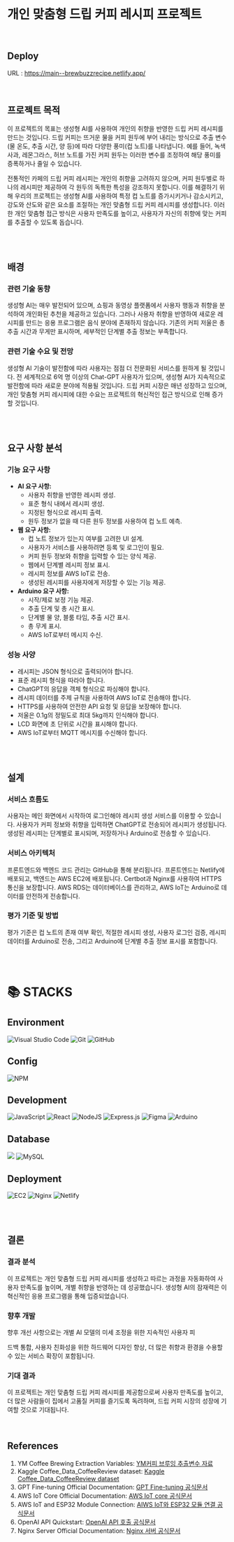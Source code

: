 # 개인 맞춤형 드립 커피 레시피 프로젝트

<br/>

## Deploy
 URL : https://main--brewbuzzrecipe.netlify.app/

<br/>


## 프로젝트 목적
이 프로젝트의 목표는 생성형 AI를 사용하여 개인의 취향을 반영한 드립 커피 레시피를 만드는 것입니다. 드립 커피는 뜨거운 물을 커피 원두에 부어 내리는 방식으로 추출 변수(물 온도, 추출 시간, 양 등)에 따라 다양한 풍미(컵 노트)를 나타냅니다. 예를 들어, 녹색 사과, 레몬그라스, 허브 노트를 가진 커피 원두는 이러한 변수를 조정하여 해당 풍미를 증폭하거나 줄일 수 있습니다.

전통적인 카페의 드립 커피 레시피는 개인의 취향을 고려하지 않으며, 커피 원두별로 하나의 레시피만 제공하여 각 원두의 독특한 특성을 강조하지 못합니다. 이를 해결하기 위해 우리의 프로젝트는 생성형 AI를 사용하여 특정 컵 노트를 증가시키거나 감소시키고, 강도와 산도와 같은 요소를 조절하는 개인 맞춤형 드립 커피 레시피를 생성합니다. 이러한 개인 맞춤형 접근 방식은 사용자 만족도를 높이고, 사용자가 자신의 취향에 맞는 커피를 추출할 수 있도록 돕습니다.

<br/><br/>
## 배경

### 관련 기술 동향
생성형 AI는 매우 발전되어 있으며, 쇼핑과 동영상 플랫폼에서 사용자 행동과 취향을 분석하여 개인화된 추천을 제공하고 있습니다. 그러나 사용자 취향을 반영하여 새로운 레시피를 만드는 응용 프로그램은 음식 분야에 존재하지 않습니다. 기존의 커피 저울은 총 추출 시간과 무게만 표시하며, 세부적인 단계별 추출 정보는 부족합니다.

### 관련 기술 수요 및 전망
생성형 AI 기술이 발전함에 따라 사용자는 점점 더 전문화된 서비스를 원하게 될 것입니다. 전 세계적으로 6억 명 이상의 Chat-GPT 사용자가 있으며, 생성형 AI가 지속적으로 발전함에 따라 새로운 분야에 적용될 것입니다. 드립 커피 시장은 매년 성장하고 있으며, 개인 맞춤형 커피 레시피에 대한 수요는 프로젝트의 혁신적인 접근 방식으로 인해 증가할 것입니다.


<br/><br/>

## 요구 사항 분석

### 기능 요구 사항
- **AI 요구 사항:**
  - 사용자 취향을 반영한 레시피 생성.
  - 표준 형식 내에서 레시피 생성.
  - 지정된 형식으로 레시피 출력.
  - 원두 정보가 없을 때 다른 원두 정보를 사용하여 컵 노트 예측.
- **웹 요구 사항:**
  - 컵 노트 정보가 있는지 여부를 고려한 UI 설계.
  - 사용자가 서비스를 사용하려면 등록 및 로그인이 필요.
  - 커피 원두 정보와 취향을 입력할 수 있는 양식 제공.
  - 웹에서 단계별 레시피 정보 표시.
  - 레시피 정보를 AWS IoT로 전송.
  - 생성된 레시피를 사용자에게 저장할 수 있는 기능 제공.
- **Arduino 요구 사항:**
  - 시작/제로 보정 기능 제공.
  - 추출 단계 및 총 시간 표시.
  - 단계별 물 양, 블룸 타임, 추출 시간 표시.
  - 총 무게 표시.
  - AWS IoT로부터 메시지 수신.

### 성능 사양
- 레시피는 JSON 형식으로 출력되어야 합니다.
- 표준 레시피 형식을 따라야 합니다.
- ChatGPT의 응답을 객체 형식으로 파싱해야 합니다.
- 레시피 데이터를 주제 규칙을 사용하여 AWS IoT로 전송해야 합니다.
- HTTPS를 사용하여 안전한 API 요청 및 응답을 보장해야 합니다.
- 저울은 0.1g의 정밀도로 최대 5kg까지 인식해야 합니다.
- LCD 화면에 초 단위로 시간을 표시해야 합니다.
- AWS IoT로부터 MQTT 메시지를 수신해야 합니다.


<br/><br/>

## 설계

### 서비스 흐름도
사용자는 메인 화면에서 시작하여 로그인해야 레시피 생성 서비스를 이용할 수 있습니다. 사용자가 커피 정보와 취향을 입력하면 ChatGPT로 전송되어 레시피가 생성됩니다. 생성된 레시피는 단계별로 표시되며, 저장하거나 Arduino로 전송할 수 있습니다.

### 서비스 아키텍처
프론트엔드와 백엔드 코드 관리는 GitHub을 통해 분리됩니다. 프론트엔드는 Netlify에 배포되고, 백엔드는 AWS EC2에 배포됩니다. Certbot과 Nginx를 사용하여 HTTPS 통신을 보장합니다. AWS RDS는 데이터베이스를 관리하고, AWS IoT는 Arduino로 데이터를 안전하게 전송합니다.

### 평가 기준 및 방법
평가 기준은 컵 노트의 존재 여부 확인, 적절한 레시피 생성, 사용자 로그인 검증, 레시피 데이터를 Arduino로 전송, 그리고 Arduino에 단계별 추출 정보 표시를 포함합니다.


<br/><br/>

# 📚 STACKS 
## Environment
![Visual Studio Code](https://img.shields.io/badge/Visual%20Studio%20Code-0078d7.svg?style=for-the-badge&logo=visual-studio-code&logoColor=white) ![Git](https://img.shields.io/badge/git-%23F05033.svg?style=for-the-badge&logo=git&logoColor=white) ![GitHub](https://img.shields.io/badge/github-%23121011.svg?style=for-the-badge&logo=github&logoColor=white)

## Config
![NPM](https://img.shields.io/badge/NPM-%23CB3837.svg?style=for-the-badge&logo=npm&logoColor=white) 

## Development
![JavaScript](https://img.shields.io/badge/javascript-%23323330.svg?style=for-the-badge&logo=javascript&logoColor=%23F7DF1E) ![React](https://img.shields.io/badge/react-%2320232a.svg?style=for-the-badge&logo=react&logoColor=%2361DAFB) ![NodeJS](https://img.shields.io/badge/node.js-6DA55F?style=for-the-badge&logo=node.js&logoColor=white) ![Express.js](https://img.shields.io/badge/express.js-%23404d59.svg?style=for-the-badge&logo=express&logoColor=%2361DAFB) ![Figma](https://img.shields.io/badge/figma-%23F24E1E.svg?style=for-the-badge&logo=figma&logoColor=white) ![Arduino](https://img.shields.io/badge/-Arduino-00979D?style=for-the-badge&logo=Arduino&logoColor=white)



## Database
  ![](https://img.shields.io/badge/AmazonRDS-527FFF?style=for-the-badge&logo=amazonrds&logoColor=white) ![MySQL](https://img.shields.io/badge/mysql-4479A1.svg?style=for-the-badge&logo=mysql&logoColor=white)



## Deployment
![EC2](https://img.shields.io/badge/ec2-FF9900.svg?style=for-the-badge&logo=amazonec2&logoColor=white) ![Nginx](https://img.shields.io/badge/nginx-%23009639.svg?style=for-the-badge&logo=nginx&logoColor=white) ![Netlify](https://img.shields.io/badge/netlify-%23000000.svg?style=for-the-badge&logo=netlify&logoColor=#00C7B7) 


<br/><br/>

## 결론

### 결과 분석
이 프로젝트는 개인 맞춤형 드립 커피 레시피를 생성하고 따르는 과정을 자동화하여 사용자 만족도를 높이며, 개별 취향을 반영하는 데 성공했습니다. 생성형 AI의 잠재력은 이 혁신적인 응용 프로그램을 통해 입증되었습니다.

### 향후 개발
향후 개선 사항으로는 개별 AI 모델의 미세 조정을 위한 지속적인 사용자 피

드백 통합, 사용자 친화성을 위한 하드웨어 디자인 향상, 더 많은 취향과 환경을 수용할 수 있는 서비스 확장이 포함됩니다.

### 기대 결과
이 프로젝트는 개인 맞춤형 드립 커피 레시피를 제공함으로써 사용자 만족도를 높이고, 더 많은 사람들이 집에서 고품질 커피를 즐기도록 독려하며, 드립 커피 시장의 성장에 기여할 것으로 기대됩니다.

<br/>

## References
1. YM Coffee Brewing Extraction Variables: [YM커피 브루잉 추출변수 자료](https://community.unspecialty.com/column/c/9cf2913b-715d-4a73-b97c-067dbde898e5)
2. Kaggle Coffee_Data_CoffeeReview dataset: [Kaggle Coffee_Data_CoffeeReview dataset](https://www.kaggle.com/datasets/hanifalirsyad/coffee-scrap-coffeereview)
3. GPT Fine-tuning Official Documentation: [GPT Fine-tuning 공식문서](https://platform.openai.com/docs/guides/fine-tuning)
4. AWS IoT Core Official Documentation: [AWS IoT core 공식문서](https://docs.aws.amazon.com/ko_kr/iot/latest/developerguide/what-is-aws-iot.html)
5. AWS IoT and ESP32 Module Connection: [AIWS IoT와 ESP32 모듈 연결 공식문서](https://aws.amazon.com/ko/blogs/compute/building-an-aws-iot-core-device-using-aws-serverless-and-an-esp32/)
6. OpenAI API Quickstart: [OpenAI API 호출 공식문서](https://platform.openai.com/docs/quickstart?context=node)
7. Nginx Server Official Documentation: [Nginx 서버 공식문서](https://docs.nginx.com/nginx/admin-guide/web-server/)

